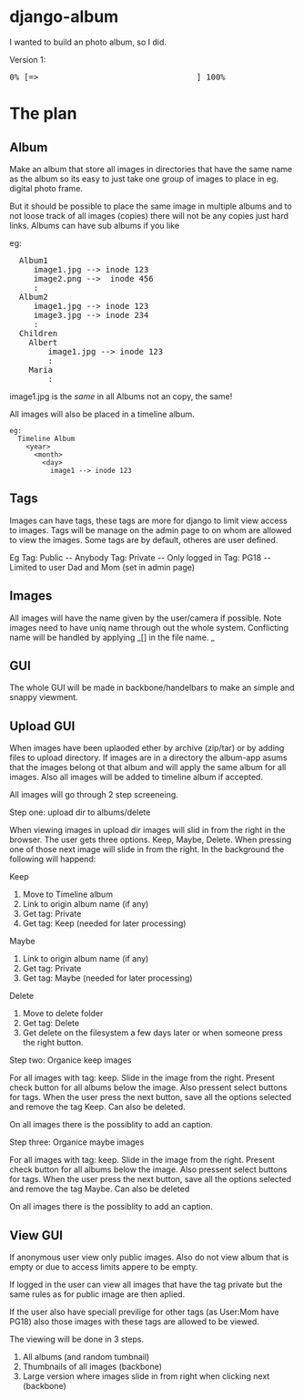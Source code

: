 django-album
============

I wanted to build an photo album, so I did.

Version 1:
<pre>
0% [=>                                 ] 100%
</pre>

The plan
========

Album
-----

Make an album that store all images in directories that have the same name
as the album so its easy to just take one group of images to place in eg.
digital photo frame.

But it should be possible to place the same image in multiple albums and to
not loose track of all images (copies) there will not be any copies just hard
links. Albums can have sub albums if you like

eg:
<pre>
  Album1
     image1.jpg --> inode 123
     image2.png -->  inode 456
     :
  Album2
     image1.jpg --> inode 123
     image3.jpg --> inode 234
     :
  Children
    Albert
        image1.jpg --> inode 123
        :
    Maria
        :
</pre>

image1.jpg is the _same_ in all Albums not an copy, the same!



All images will also be placed in a timeline album.
```
eg:
  Timeline Album
    <year>
      <month>
        <day>
          image1 --> inode 123
```

Tags
----

Images can have tags, these tags are more for django to limit view access to
images. Tags will be manage on the admin page to on whom are allowed to view the
images. Some tags are by default, otheres are user defined.

Eg
  Tag: Public -- Anybody
  Tag: Private -- Only logged in
  Tag: PG18 -- Limited to user Dad and Mom (set in admin page)


Images
------

All images will have the name given by the user/camera if possible. Note images
need to have uniq name through out the whole system. Conflicting name will be
handled by applying _[<number>] in the file name. _


GUI
---

The whole GUI will be made in backbone/handelbars to make an simple and snappy
viewment.


Upload GUI
----------

When images have been uplaoded ether by archive (zip/tar) or by adding files to
upload directory. If images are in a directory the album-app asums that the
images belong ot that album and will apply the same album for all images. Also
all images will be added to timeline album if accepted.

All images will go through 2 step screeneing.

Step one: upload dir to albums/delete

When viewing images in upload dir images will slid in from the right in the
browser. The user gets three options. Keep, Maybe, Delete. When pressing one
of those next image will slide in from the right. In the background the
following will happend:

Keep

1. Move to Timeline album
2. Link to origin album name (if any)
3. Get tag: Private
4. Get tag: Keep (needed for later processing)

Maybe

1. Link to origin album name (if any)
2. Get tag: Private
3. Get tag: Maybe (needed for later processing)

Delete

1. Move to delete folder
2. Get tag: Delete
3. Get delete on the filesystem a few days later or when someone press the right button.

Step two: Organice keep images

For all images with tag: keep. Slide in the image from the right. Present
check button for all albums below the image. Also pressent select buttons for
tags. When the user press the next button, save all the options selected and
remove the tag Keep. Can also be deleted.

On all images there is the possiblity to add an caption.

Step three: Organice maybe images

For all images with tag: keep. Slide in the image from the right. Present
check button for all albums below the image. Also pressent select buttons for
tags. When the user press the next button, save all the options selected and
remove the tag Maybe. Can also be deleted

On all images there is the possiblity to add an caption.

View GUI
--------

If anonymous user view only public images. Also do not view album that is empty
or due to access limits appere to be empty.

If logged in the user can view  all images that have the tag private but the
same rules as for public image are then aplied.

If the user also have speciall previlige for other tags (as User:Mom have PG18)
also those images with these tags are allowed to be viewed.

The viewing will be done in 3 steps.

1. All albums (and random tumbnail)
2. Thumbnails of all images (backbone)
3. Large version where images slide in from right when clicking next (backbone)





